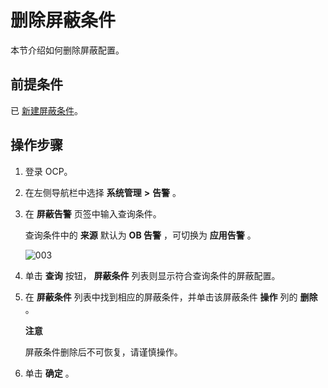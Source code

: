 # 删除屏蔽条件

本节介绍如何删除屏蔽配置。

## 前提条件

已 [新建屏蔽条件](../9.use-alert-management/14.new-shielding-conditions.md)。

## 操作步骤

1. 登录 OCP。

2. 在左侧导航栏中选择 **系统管理** **\>** **告警** 。

3. 在 **屏蔽告警** 页签中输入查询条件。

   查询条件中的 **来源** 默认为 **OB 告警** ，可切换为 **应用告警** 。

   ![003](https://help-static-aliyun-doc.aliyuncs.com/assets/img/zh-CN/4429060261/p271386.png)

4. 单击 **查询** 按钮， **屏蔽条件** 列表则显示符合查询条件的屏蔽配置。

5. 在 **屏蔽条件** 列表中找到相应的屏蔽条件，并单击该屏蔽条件 **操作** 列的 **删除** 。

   **注意**

   屏蔽条件删除后不可恢复，请谨慎操作。

6. 单击 **确定** 。
